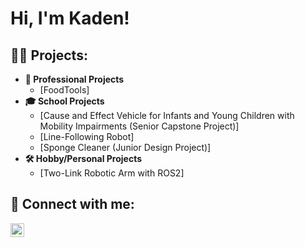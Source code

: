<h1>Hi, I'm Kaden! <br/>

<h2>👨‍💻 Projects:</h2>

- <b> 💼 Professional Projects</b>
  - [FoodTools]
- <b> 🎓 School Projects</b>
  - [Cause and Effect Vehicle for Infants and Young Children with Mobility Impairments (Senior Capstone Project)]</i>
  - [Line-Following Robot]</i>
  - [Sponge Cleaner (Junior Design Project)]</i>
- <b> 🛠️ Hobby/Personal Projects</b>
  - [Two-Link Robotic Arm with ROS2]

<h2> 🤳 Connect with me:</h2>

[<img align="left" alt="JoshMadakor | LinkedIn" width="22px" src="https://cdn.jsdelivr.net/npm/simple-icons@v3/icons/linkedin.svg" />][linkedin]

[linkedin]: https://www.linkedin.com/in/kaden-lee-47a538257
<!--
**joshmadakor1/joshmadakor1** is a ✨ _special_ ✨ repository because its `README.md` (this file) appears on your GitHub profile.

Here are some ideas to get you started:

- 🔭 I’m currently working on ...
- 🌱 I’m currently learning ...
- 👯 I’m looking to collaborate on ...
- 🤔 I’m looking for help with ...
- 💬 Ask me about ...
- 📫 How to reach me: ...
- 😄 Pronouns: ...
- ⚡ Fun fact: ...
-->
